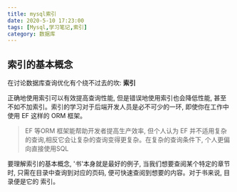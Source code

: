 ```yaml
---
title: mysql索引
date: 2020-5-10 17:23:00
tags: [Mysql,学习笔记,索引]
category: 数据库
---
```






## 索引的基本概念

在讨论数据库查询优化有个绕不过去的坎: **索引**

正确地使用索引可以有效提高查询性能, 但是错误地使用索引也会降低性能, 甚至不如不加索引。索引的学习对于后端开发人员是必不可少的一环, 即使你在工作中使用 EF 这样的 ORM 框架。

> EF 等ORM 框架能帮助开发者提高生产效率, 但个人认为 EF 并不适用复杂的查询,相反它会让复杂的查询变得更复杂。在复杂的查询条件下, 个人更偏向直接使用SQL

要理解索引的基本概念, '书'本身就是最好的例子, 当我们想要查阅某个特定的章节时, 只需在目录中查询到对应的页码, 便可快速查阅到想要的内容。对于书来说, 目录便是它的 索引。